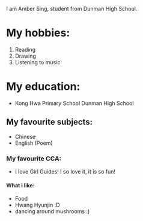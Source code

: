 I am Amber Sing, student from Dunman High School.
# My hobbies:
 1. Reading
 2. Drawing
 3. Listening to music
# My education:
 * Kong Hwa Primary School
   Dunman High School
 ## My favourite subjects:
 * Chinese
 * English (Poem)
### My favourite CCA:
* I love Girl Guides! I so love it, it is so fun!
#### What i like:
* Food
* Hwang Hyunjin :D
* dancing around mushrooms :)

